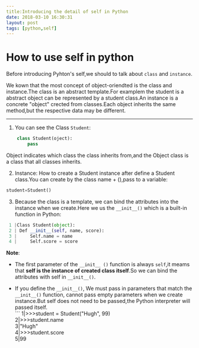 ```yaml
---
title:Introducing the detail of self in Python
date: 2018-03-10 16:30:31
layout: post
tags: [python,self]
---
```

# How to use self in python 

Before introducing Pyhton's self,we should to talk about `class` and `instance`.

We kown that the most concept of object-oriendted is the class and instance.The class is an abstract template.For examplem the student is a abstract object can be represented by a student class.An instance is a concrete "object" crected from classes.Each object inherits the same method,but the respective data may be different.

-----

1. You can see the Class `Student`:  
```python
	class Student(oject):
		pass
```
Object indicates which class the class inherits from,and the Object class is a class that all classes inherits.

2. Instance: How to create a Student instance after define a Student class.You can create by the class name + (),pass to a variable:  
```python
student=Student()
```

3. Because the class is a template, we can bind the  attributes into the instance when we create.Here we us the `__init__()` which is a built-in function in Python:  
```python
 1 |Class Student(object):
 2 | Def __init__(self, name, score):
 3 |     Self.name = name
 4 |     Self.score = score
```

**Note**:

- The first parameter of the `__init__ ()` function is always `self`,it meams that **self is the instance of created class itself**.So we can bind the attributes with self in `__init__()`.
	
- If you define the `__init__()`, We must pass in parameters that match the `__init__()` function, cannot pass empty parameters when we create instance.But self does not need to be passed,the Python interpreter will passed itself.  
        ```
	1|>>>student = Student("Hugh", 99)  
	2|>>>student.name  
	3|"Hugh"  
	4|>>>student.score  
	5|99  
	```
